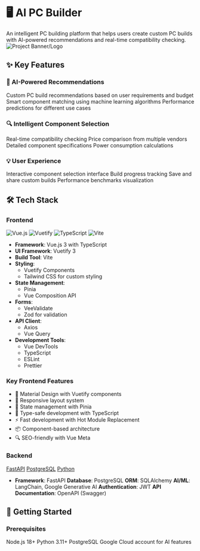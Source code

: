 # 🖥️ AI PC Builder
An intelligent PC building platform that helps users create custom PC builds with AI-powered recommendations and real-time compatibility checking.
![Project Banner/Logo](docs/screenshots/banner.png)
## ✨ Key Features
### 🤖 AI-Powered Recommendations
 Custom PC build recommendations based on user requirements and budget
 Smart component matching using machine learning algorithms
 Performance predictions for different use cases
### 🔍 Intelligent Component Selection
 Real-time compatibility checking
 Price comparison from multiple vendors
 Detailed component specifications
 Power consumption calculations
### 💡 User Experience
 Interactive component selection interface
 Build progress tracking
 Save and share custom builds
 Performance benchmarks visualization
## 🛠️ Tech Stack
### Frontend
![Vue.js](https://img.shields.io/badge/Vue.js-35495E?style=for-the-badge&logo=vue.js&logoColor=4FC08D)
![Vuetify](https://img.shields.io/badge/Vuetify-1867C0?style=for-the-badge&logo=vuetify&logoColor=white)
![TypeScript](https://img.shields.io/badge/TypeScript-007ACC?style=for-the-badge&logo=typescript&logoColor=white)
![Vite](https://img.shields.io/badge/Vite-646CFF?style=for-the-badge&logo=vite&logoColor=white)
- **Framework**: Vue.js 3 with TypeScript
- **UI Framework**: Vuetify 3
- **Build Tool**: Vite
- **Styling**: 
  - Vuetify Components
  - Tailwind CSS for custom styling
- **State Management**: 
  - Pinia
  - Vue Composition API
- **Forms**: 
  - VeeValidate
  - Zod for validation
- **API Client**: 
  - Axios
  - Vue Query
- **Development Tools**:
  - Vue DevTools
  - TypeScript
  - ESLint
  - Prettier

### Key Frontend Features
- 🎨 Material Design with Vuetify components
- 📱 Responsive layout system
- 🔄 State management with Pinia
- 🎯 Type-safe development with TypeScript
- ⚡ Fast development with Hot Module Replacement
- 📦 Component-based architecture
- 🔍 SEO-friendly with Vue Meta

### Backend
[FastAPI](https://img.shields.io/badge/FastAPI-005571?style=for-the-badge&logo=fastapi)
[PostgreSQL](https://img.shields.io/badge/PostgreSQL-316192?style=for-the-badge&logo=postgresql&logoColor=white)
[Python](https://img.shields.io/badge/Python-3776AB?style=for-the-badge&logo=python&logoColor=white)
- **Framework**: FastAPI
 **Database**: PostgreSQL
 **ORM**: SQLAlchemy
 **AI/ML**: LangChain, Google Generative AI
 **Authentication**: JWT
 **API Documentation**: OpenAPI (Swagger)
## 🚀 Getting Started
### Prerequisites
 Node.js 18+
 Python 3.11+
 PostgreSQL
 Google Cloud account for AI features